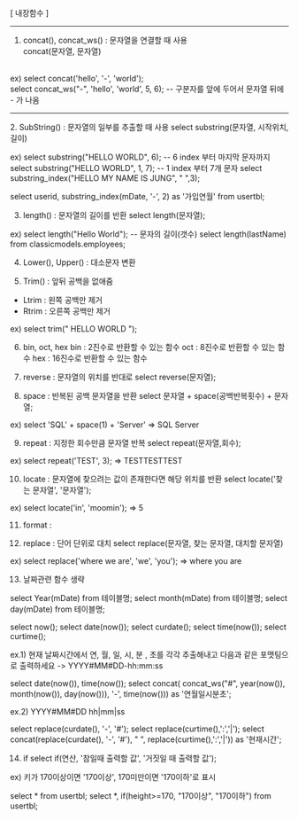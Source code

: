[ 내장함수 ]
<br><hr>
1. concat(), concat_ws() : 문자열을 연결할 때 사용<br>
concat(문자열, 문자열)<br>
<br>
ex)
select concat('hello', '-', 'world');<br>
select concat_ws("-", 'hello', 'world', 5, 6);	-- 구분자를 앞에 두어서 문자열 뒤에 - 가 나옴<br>
<hr>
2. SubString() : 문자열의 일부를 추출할 때 사용
select substring(문자열, 시작위치, 길이)

ex)
select substring("HELLO WORLD", 6); -- 6 index 부터 마지막 문자까지
select substring("HELLO WORLD", 1, 7); -- 1 index 부터 7개 문자
select substring_index("HELLO MY NAME IS JUNG", " ",3);

select userid, substring_index(mDate, '-', 2) as '가입연월' from usertbl;

3. length() : 문자열의 길이를 반환
select length(문자열);

ex)
select length("Hello World");	-- 문자의 길이(갯수)
select length(lastName) from classicmodels.employees;

4. Lower(), Upper() : 대소문자 변환

5. Trim() : 앞뒤 공백을 없애줌

- Ltrim : 왼쪽 공백만 제거
- Rtrim : 오른쪽 공백만 제거

ex)
select trim("       HELLO WORLD     ");

6. bin, oct, hex 
	bin : 2진수로 반환할 수 있는 함수
	oct : 8진수로 반환할 수 있는 함수
	hex : 16진수로 반환할 수 있는 함수

7. reverse : 문자열의 위치를 반대로
select reverse(문자열);

8. space : 반복된 공백 문자열을 반환
select 문자열 + space(공백반복횟수) + 문자열;

ex)
select 'SQL' + space(1) + 'Server' => SQL Server

9. repeat : 지정한 회수만큼 문자열 반복
select repeat(문자열,회수);

ex)
select repeat('TEST', 3); => TESTTESTTEST

10. locate : 문자열에 찾으려는 값이 존재한다면 해당 위치를 반환
select locate('찾는 문자열', '문자열');

ex)
select locate('in', 'moomin'); => 5

11. format : 

12. replace : 단어 단위로 대치
select replace(문자열, 찾는 문자열, 대치할 문자열)

ex)
select replace('where we are', 'we', 'you');  => where you are

13. 날짜관련 함수 생략

select Year(mDate) from 테이블명;
select month(mDate) from 테이블명;
select day(mDate) from 테이블명;

select now();
select date(now());
select curdate();
select time(now());
select curtime();


ex.1)
현재 날짜시간에서 연, 월, 일, 시, 분 , 초를 각각 추출해내고 다음과 같은 포맷팅으로 출력하세요
-> YYYY#MM#DD-hh:mm:ss

select date(now()), time(now());
select concat(
concat_ws("#", year(now()), month(now()), day(now())),
'-', 
time(now())) as '연월일시분초';

ex.2)
YYYY#MM#DD hh|mm|ss

select replace(curdate(), '-', '#');
select replace(curtime(),':','|');
select concat(replace(curdate(), '-', '#'), " ", replace(curtime(),':','|')) as '현재시간';

14. if
select if(연산, '참일때 출력할 값', '거짓일 때 출력할 값');

ex)
키가 170이상이면 '170이상', 170미만이면 '170이하'로 표시

select * from usertbl;
select *, if(height>=170, "170이상", "170이하") from usertbl;





